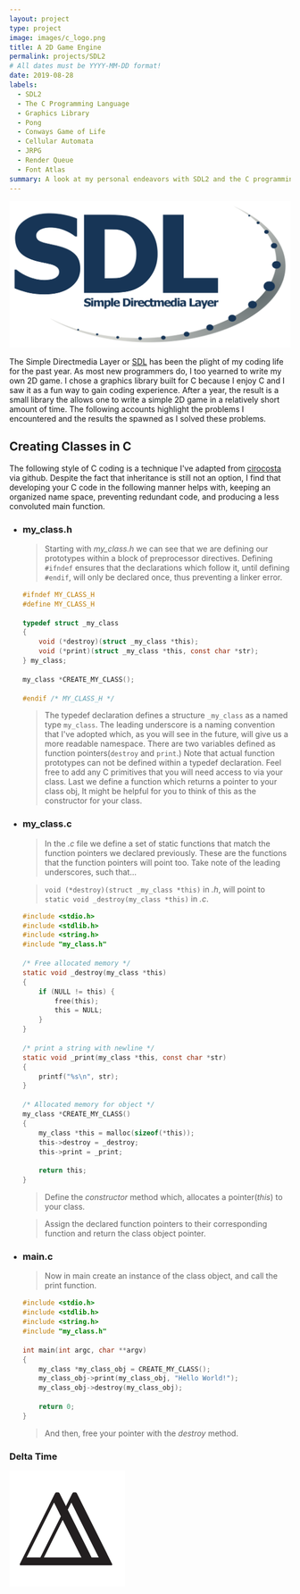 ```yaml
---
layout: project
type: project
image: images/c_logo.png
title: A 2D Game Engine
permalink: projects/SDL2
# All dates must be YYYY-MM-DD format!
date: 2019-08-28
labels:
  - SDL2
  - The C Programming Language
  - Graphics Library
  - Pong
  - Conways Game of Life
  - Cellular Automata
  - JRPG
  - Render Queue
  - Font Atlas
summary: A look at my personal endeavors with SDL2 and the C programming language. 
---
```

<img class="ui small right floated image" src="../images/SDL_Logo.svg.png">

The Simple Directmedia Layer or [SDL](https://www.libsdl.org/) has been the plight of my coding life for the past year. As most new programmers do, I too yearned to write my own 2D game.  I chose a graphics library built for C because I enjoy C and I saw it as a fun way to gain coding experience. After a year, the result is a small library the allows one to write a simple 2D game in a relatively short amount of time. The following accounts highlight the problems I encountered and the results the spawned as I solved these problems.

## Creating Classes in C

The following style of C coding is a technique I've adapted from [cirocosta](https://github.com/cirocosta/observer-c) via github.  Despite the fact that inheritance is still not an option, I find that developing your C code in the following manner helps with, keeping an organized name space, preventing redundant code, and producing a less convoluted main function. 

- ### my_class.h
    
    > Starting with *my_class.h* we can see that we are defining our prototypes within a block of preprocessor directives. Defining `#ifndef` ensures that the declarations which follow it, until defining `#endif`, will only be declared once, thus preventing a linker error.
    
    ```c
    #ifndef MY_CLASS_H
    #define MY_CLASS_H

    typedef struct _my_class
    {
        void (*destroy)(struct _my_class *this);
        void (*print)(struct _my_class *this, const char *str);
    } my_class;

    my_class *CREATE_MY_CLASS();

    #endif /* MY_CLASS_H */
    ```

    > The typedef declaration defines a structure `_my_class` as a named type `my_class`. The leading underscore is a naming convention that I've adopted which, as you will see in the future, will give us a more readable namespace. There are two variables defined as function pointers(`destroy` and `print`.) Note that actual function prototypes can not be defined within a typedef declaration. Feel free to add any C primitives that you will need access to via your class. Last we define a function which returns a pointer to your class obj, It might be helpful for you to think of this as the constructor for your class.

- ### my_class.c
    
    > In the *.c* file we define a set of static functions that match the function pointers we declared previously.  These are the functions that the function pointers will point too.  Take note of the leading underscores, such that...
        
    > `void (*destroy)(struct _my_class *this)` in *.h*, will point to `static void _destroy(my_class *this)` in *.c*.

    ```c
    #include <stdio.h>
    #include <stdlib.h>
    #include <string.h>
    #include "my_class.h"

    /* Free allocated memory */
    static void _destroy(my_class *this)
    {
        if (NULL != this) {
            free(this);
            this = NULL;
        }
    }

    /* print a string with newline */
    static void _print(my_class *this, const char *str)
    {
        printf("%s\n", str);
    }

    /* Allocated memory for object */
    my_class *CREATE_MY_CLASS()
    {
        my_class *this = malloc(sizeof(*this));
        this->destroy = _destroy;
        this->print = _print;

        return this;
    }
    ```

    > Define the *constructor* method which, allocates a pointer(*this*) to your class.
    
    > Assign the declared function pointers to their corresponding function and return the class object pointer.

- ### main.c

    > Now in main create an instance of the class object, and call the print function.

    ```c
    #include <stdio.h>
    #include <stdlib.h>
    #include <string.h>
    #include "my_class.h"

    int main(int argc, char **argv)
    {
        my_class *my_class_obj = CREATE_MY_CLASS();
        my_class_obj->print(my_class_obj, "Hello World!");
        my_class_obj->destroy(my_class_obj);

        return 0;
    }
    ```

    > And then, free your pointer with the *destroy* method.


### Delta Time

<img class="ui medium left floated image" src="../images/delta.png">
